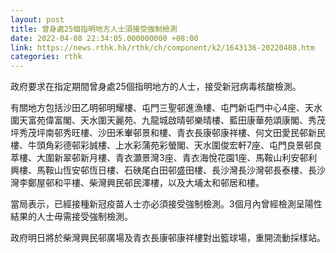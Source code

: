 ```yaml
---
layout: post
title: 曾身處25個指明地方人士須接受強制檢測
date: 2022-04-08 22:34:05.000000000 +08:00
link: https://news.rthk.hk/rthk/ch/component/k2/1643136-20220408.htm
categories: rthk
---
```


政府要求在指定期間曾身處25個指明地方的人士，接受新冠病毒核酸檢測。

有關地方包括沙田乙明邨明耀樓、屯門三聖邨進漁樓、屯門新屯門中心4座、天水圍天富苑偉富閣、天水圍天麗苑、九龍城啟晴邨樂晴樓、藍田康華苑頌康閣、秀茂坪秀茂坪南邨秀旺樓、沙田禾輋邨景和樓、青衣長康邨康祥樓、何文田愛民邨新民樓、牛頭角彩德邨彩誠樓、上水彩蒲苑彩螢閣、天水圍俊宏軒7座、屯門良景邨良萃樓、大圍新翠邨新月樓、青衣灝景灣3座、青衣海悅花園1座、馬鞍山利安邨利興樓、馬鞍山恆安邨恆日樓、石硤尾白田邨盛田樓、長沙灣長沙灣邨長泰樓、長沙灣李鄭屋邨和平樓、柴灣興民邨民澤樓，以及大埔太和邨居和樓。

當局表示，已經接種新冠疫苗人士亦必須接受強制檢測。3個月內曾經檢測呈陽性結果的人士毋需接受強制檢測。 

政府明日將於柴灣興民邨廣場及青衣長康邨康祥樓對出籃球場，重開流動採樣站。
